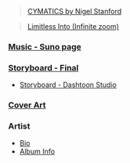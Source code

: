 > [CYMATICS by Nigel Stanford](https://www.youtubetrimmer.com/view/?v=Q3oItpVa9fs&start=210&end=320&loop=1)

> [Limitless Into (Infinite zoom)](https://www.youtube.com/watch?v=uy_NJjRT3zk)

### [Music - Suno page](https://suno.com/song/a407fea0-7d98-47bd-9283-4f6166968570)
   
### [Storyboard - Final](https://github.com/alikim-com/tafe/blob/main/ultimo/music_album/storyboard.png)
   
- [Storyboard - Dashtoon Studio](https://dashtoon.com/comics/read/SHOQeD5klgf5xVTY0lV/episodes/EPITmixVV1YNBeqYpoL)

### [Cover Art](https://github.com/alikim-com/tafe/blob/main/ultimo/music_album/cover/cover.png)

### Artist
 - [Bio](https://github.com/alikim-com/tafe/blob/main/ultimo/music_album/bio.md)
 - [Album Info](https://github.com/alikim-com/tafe/blob/main/ultimo/music_album/singles.md)
